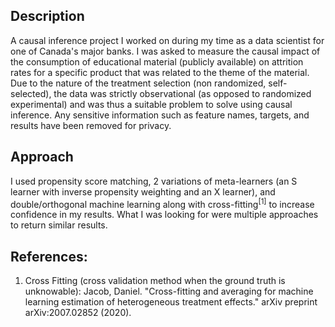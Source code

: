 ## Description
A causal inference project I worked on during my time as a data scientist for one of Canada's major banks. I was asked to measure the causal impact of the consumption of educational material (publicly available) on attrition rates for a specific product that was related to the theme of the material. Due to the nature of the treatment selection (non randomized, self-selected), the data was strictly observational (as opposed to randomized experimental) and was thus a suitable problem to solve using causal inference. Any sensitive information such as feature names, targets, and results have been removed for privacy.

## Approach
I used propensity score matching, 2 variations of meta-learners (an S learner with inverse propensity weighting and an X learner), and double/orthogonal machine learning along with cross-fitting<sup>[1]</sup> to increase confidence in my results. What I was looking for were multiple approaches to return similar results.

## References:
1. Cross Fitting (cross validation method when the ground truth is unknowable): Jacob, Daniel. "Cross-fitting and averaging for machine learning estimation of heterogeneous treatment effects." arXiv preprint arXiv:2007.02852 (2020).
